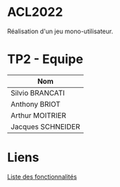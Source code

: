 # ACL2022

Réalisation d'un jeu mono-utilisateur.

# TP2 - Equipe

| Nom |
| ------ |
| Silvio BRANCATI |
| Anthony BRIOT |
| Arthur MOITRIER |
| Jacques SCHNEIDER |


# Liens 

[Liste des fonctionnalités](https://docs.google.com/document/d/17_5gxepJezHioY37KhuQF2T5QffP5K3K8vd6nic-mLI/edit?usp=sharing)
